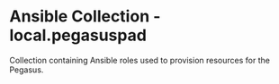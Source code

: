 # Ansible Collection - local.pegasuspad

Collection containing Ansible roles used to provision resources for the Pegasus. 